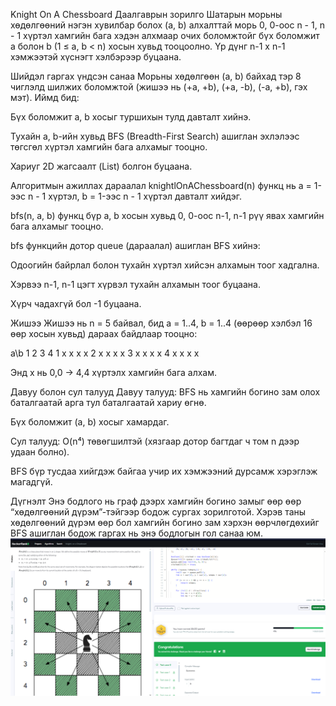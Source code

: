 Knight On A Chessboard
Даалгаврын зорилго Шатарын морьны хөдөлгөөний нэгэн хувилбар болох (a, b) алхалттай морь 0, 0-оос n - 1, n - 1 хүртэл хамгийн бага хэдэн алхмаар очих боломжтойг бүх боломжит a болон b (1 ≤ a, b < n) хосын хувьд тооцоолно. Үр дүнг n-1 x n-1 хэмжээтэй хүснэгт хэлбэрээр буцаана.

Шийдэл гаргах үндсэн санаа Морьны хөдөлгөөн (a, b) байхад тэр 8 чиглэлд шилжих боломжтой (жишээ нь (+a, +b), (+a, -b), (-a, +b), гэх мэт). Иймд бид:

Бүх боломжит a, b хосыг туршихын тулд давталт хийнэ.

Тухайн a, b-ийн хувьд BFS (Breadth-First Search) ашиглан эхлэлээс төгсгөл хүртэл хамгийн бага алхамыг тооцно.

Хариуг 2D жагсаалт (List<List>) болгон буцаана.

Алгоритмын ажиллах дараалал knightlOnAChessboard(n) функц нь a = 1-ээс n - 1 хүртэл, b = 1-ээс n - 1 хүртэл давталт хийдэг.

bfs(n, a, b) функц бүр a, b хосын хувьд 0, 0-оос n-1, n-1 рүү явах хамгийн бага алхамыг тооцно.

bfs функцийн дотор queue (дараалал) ашиглан BFS хийнэ:

Одоогийн байрлал болон тухайн хүртэл хийсэн алхамын тоог хадгална.

Хэрвээ n-1, n-1 цэгт хүрвэл тухайн алхамын тоог буцаана.

Хүрч чадахгүй бол -1 буцаана.

Жишээ Жишээ нь n = 5 байвал, бид a = 1..4, b = 1..4 (өөрөөр хэлбэл 16 өөр хосын хувьд) дараах байдлаар тооцно:

a\b 1 2 3 4 1 x x x x 2 x x x x 3 x x x x 4 x x x x

Энд x нь 0,0 → 4,4 хүртэлх хамгийн бага алхам.

Давуу болон сул талууд Давуу талууд: BFS нь хамгийн богино зам олох баталгаатай арга тул баталгаатай хариу өгнө.

Бүх боломжит (a, b) хосыг хамардаг.

Сул талууд: O(n⁴) төвөгшилтэй (хязгаар дотор багтдаг ч том n дээр удаан болно).

BFS бүр тусдаа хийгдэж байгаа учир их хэмжээний дурсамж хэрэглэж магадгүй.

Дүгнэлт Энэ бодлого нь граф дээрх хамгийн богино замыг өөр өөр “хөдөлгөөний дүрэм”-тэйгээр бодож сургах зорилготой. Хэрэв таны хөдөлгөөний дүрэм өөр бол хамгийн богино зам хэрхэн өөрчлөгдөхийг BFS ашиглан бодож гаргах нь энэ бодлогын гол санаа юм.
![alt text](<Screenshot 2025-06-09 201013.png>)